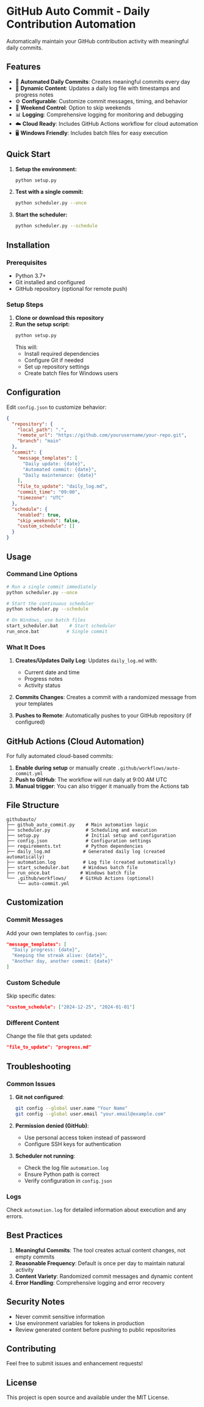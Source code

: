 # GitHub Auto Commit - Daily Contribution Automation

Automatically maintain your GitHub contribution activity with meaningful daily commits.

## Features

- 🔄 **Automated Daily Commits**: Creates meaningful commits every day
- 📝 **Dynamic Content**: Updates a daily log file with timestamps and progress notes
- ⚙️ **Configurable**: Customize commit messages, timing, and behavior
- 🚫 **Weekend Control**: Option to skip weekends
- 📊 **Logging**: Comprehensive logging for monitoring and debugging
- ☁️ **Cloud Ready**: Includes GitHub Actions workflow for cloud automation
- 🖥️ **Windows Friendly**: Includes batch files for easy execution

## Quick Start

1. **Setup the environment:**
   ```bash
   python setup.py
   ```

2. **Test with a single commit:**
   ```bash
   python scheduler.py --once
   ```

3. **Start the scheduler:**
   ```bash
   python scheduler.py --schedule
   ```

## Installation

### Prerequisites
- Python 3.7+
- Git installed and configured
- GitHub repository (optional for remote push)

### Setup Steps

1. **Clone or download this repository**
2. **Run the setup script:**
   ```bash
   python setup.py
   ```
   This will:
   - Install required dependencies
   - Configure Git if needed
   - Set up repository settings
   - Create batch files for Windows users

## Configuration

Edit `config.json` to customize behavior:

```json
{
  "repository": {
    "local_path": ".",
    "remote_url": "https://github.com/yourusername/your-repo.git",
    "branch": "main"
  },
  "commit": {
    "message_templates": [
      "Daily update: {date}",
      "Automated commit: {date}",
      "Daily maintenance: {date}"
    ],
    "file_to_update": "daily_log.md",
    "commit_time": "09:00",
    "timezone": "UTC"
  },
  "schedule": {
    "enabled": true,
    "skip_weekends": false,
    "custom_schedule": []
  }
}
```

## Usage

### Command Line Options

```bash
# Run a single commit immediately
python scheduler.py --once

# Start the continuous scheduler
python scheduler.py --schedule

# On Windows, use batch files
start_scheduler.bat    # Start scheduler
run_once.bat          # Single commit
```

### What It Does

1. **Creates/Updates Daily Log**: Updates `daily_log.md` with:
   - Current date and time
   - Progress notes
   - Activity status

2. **Commits Changes**: Creates a commit with a randomized message from your templates

3. **Pushes to Remote**: Automatically pushes to your GitHub repository (if configured)

## GitHub Actions (Cloud Automation)

For fully automated cloud-based commits:

1. **Enable during setup** or manually create `.github/workflows/auto-commit.yml`
2. **Push to GitHub**: The workflow will run daily at 9:00 AM UTC
3. **Manual trigger**: You can also trigger it manually from the Actions tab

## File Structure

```
githubauto/
├── github_auto_commit.py    # Main automation logic
├── scheduler.py             # Scheduling and execution
├── setup.py                 # Initial setup and configuration
├── config.json              # Configuration settings
├── requirements.txt         # Python dependencies
├── daily_log.md            # Generated daily log (created automatically)
├── automation.log          # Log file (created automatically)
├── start_scheduler.bat     # Windows batch file
├── run_once.bat           # Windows batch file
└── .github/workflows/     # GitHub Actions (optional)
    └── auto-commit.yml
```

## Customization

### Commit Messages
Add your own templates to `config.json`:
```json
"message_templates": [
  "Daily progress: {date}",
  "Keeping the streak alive: {date}",
  "Another day, another commit: {date}"
]
```

### Custom Schedule
Skip specific dates:
```json
"custom_schedule": ["2024-12-25", "2024-01-01"]
```

### Different Content
Change the file that gets updated:
```json
"file_to_update": "progress.md"
```

## Troubleshooting

### Common Issues

1. **Git not configured**:
   ```bash
   git config --global user.name "Your Name"
   git config --global user.email "your.email@example.com"
   ```

2. **Permission denied (GitHub)**:
   - Use personal access token instead of password
   - Configure SSH keys for authentication

3. **Scheduler not running**:
   - Check the log file `automation.log`
   - Ensure Python path is correct
   - Verify configuration in `config.json`

### Logs
Check `automation.log` for detailed information about execution and any errors.

## Best Practices

1. **Meaningful Commits**: The tool creates actual content changes, not empty commits
2. **Reasonable Frequency**: Default is once per day to maintain natural activity
3. **Content Variety**: Randomized commit messages and dynamic content
4. **Error Handling**: Comprehensive logging and error recovery

## Security Notes

- Never commit sensitive information
- Use environment variables for tokens in production
- Review generated content before pushing to public repositories

## Contributing

Feel free to submit issues and enhancement requests!

## License

This project is open source and available under the MIT License.
